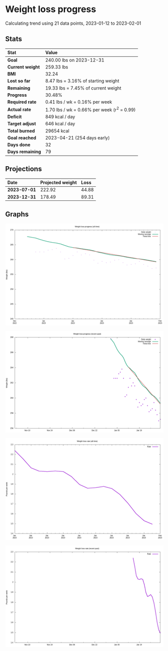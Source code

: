# Weight loss progress

Calculating trend using 21 data points, 2023-01-12 to 2023-02-01

## Stats

Stat|Value
:-|:-
**Goal**|240.00 lbs on 2023-12-31
**Current weight**|259.33 lbs
**BMI**|32.24
**Lost so far**|8.47 lbs =  3.16% of starting weight
**Remaining**|19.33 lbs =  7.45% of current  weight
**Progress**|30.48%
**Required rate**|0.41 lbs / wk = 0.16% per week
**Actual rate**|1.70 lbs / wk = 0.66% per week  (r<sup>2</sup> = 0.99)
**Deficit**|849 kcal / day
**Target adjust**|646 kcal / day
**Total burned**|29654 kcal
**Goal reached**|2023-04-21 (254 days early)
**Days done**|32
**Days remaining**|79

## Projections

Date|Projected weight|Loss
:-|:-|:-
**2023-07-01**|222.92|44.88
**2023-12-31**|178.49|89.31

## Graphs

![](weight-graph-alltime.png)

![](weight-graph-recent.png)

![](rate-graph-alltime.png)

![](rate-graph-recent.png)
